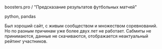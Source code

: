 
boosters.pro / "Предсказание результатов футбольных матчей" 

python, pandas

Был хороший сайт, с живым сообществом и множеством соревнований.
Но по разным причинам уже более двух лет не работает.
Сабмиты не принимаются, данные не скачиваются, отображается неактуальный рейтинг участников.